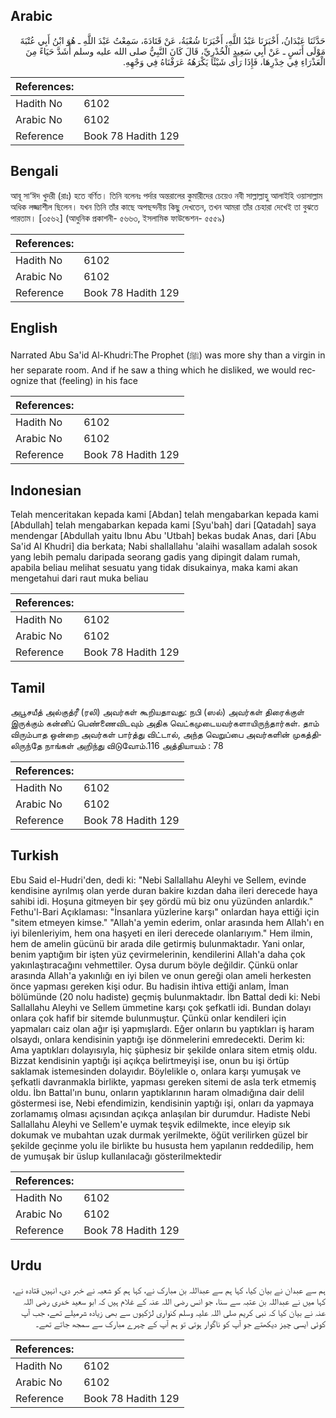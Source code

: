 ## Arabic


<div dir="rtl" lang="ar" style={{fontSize:'larger',backgroundColor:'#f8f9fa',padding:20}}>
حَدَّثَنَا عَبْدَانُ، أَخْبَرَنَا عَبْدُ اللَّهِ، أَخْبَرَنَا شُعْبَةُ، عَنْ قَتَادَةَ، سَمِعْتُ عَبْدَ اللَّهِ ـ هُوَ ابْنُ أَبِي عُتْبَةَ مَوْلَى أَنَسٍ ـ عَنْ أَبِي سَعِيدٍ الْخُدْرِيِّ، قَالَ كَانَ النَّبِيُّ صلى الله عليه وسلم أَشَدَّ حَيَاءً مِنَ الْعَذْرَاءِ فِي خِدْرِهَا، فَإِذَا رَأَى شَيْئًا يَكْرَهُهُ عَرَفْنَاهُ فِي وَجْهِهِ‏.‏
</div>
<div style={{backgroundColor:'#f8f9fa',padding:20, marginBottom: 10}}><table> <thead> <tr> <th>References:</th> <th></th> </tr> </thead> <tbody><tr><td>Hadith No</td><td>6102</td></tr><tr><td>Arabic No</td><td>6102</td></tr><tr><td>Reference</td><td>Book 78 Hadith 129</td></tr></tbody></table></div>

## Bengali


<div dir="ltr" lang="bn" style={{fontSize:'larger',backgroundColor:'#f8f9fa',padding:20}}>
আবূ সা‘ঈদ খুদরী (রাঃ) হতে বর্ণিত। তিনি বলেনঃ পর্দার অন্তরালের কুমারীদের চেয়েও নবী সাল্লাল্লাহু আলাইহি ওয়াসাল্লাম অধিক লজ্জাশীল ছিলেন। যখন তিনি তাঁর কাছে অপছন্দনীয় কিছু দেখতেন, তখন আমরা তাঁর চেহারা দেখেই তা বুঝতে পারতাম। [৩৫৬২] (আধুনিক প্রকাশনী- ৫৬৬৩, ইসলামিক ফাউন্ডেশন- ৫৫৫৯)
</div>
<div style={{backgroundColor:'#f8f9fa',padding:20, marginBottom: 10}}><table> <thead> <tr> <th>References:</th> <th></th> </tr> </thead> <tbody><tr><td>Hadith No</td><td>6102</td></tr><tr><td>Arabic No</td><td>6102</td></tr><tr><td>Reference</td><td>Book 78 Hadith 129</td></tr></tbody></table></div>

## English


<div dir="ltr" lang="en" style={{fontSize:'larger',backgroundColor:'#f8f9fa',padding:20}}>
Narrated Abu Sa'id Al-Khudri:The Prophet (ﷺ) was more shy than a virgin in her separate room. And if he saw a thing which he disliked, we would recognize that (feeling) in his face
</div>
<div style={{backgroundColor:'#f8f9fa',padding:20, marginBottom: 10}}><table> <thead> <tr> <th>References:</th> <th></th> </tr> </thead> <tbody><tr><td>Hadith No</td><td>6102</td></tr><tr><td>Arabic No</td><td>6102</td></tr><tr><td>Reference</td><td>Book 78 Hadith 129</td></tr></tbody></table></div>

## Indonesian


<div dir="ltr" lang="id" style={{fontSize:'larger',backgroundColor:'#f8f9fa',padding:20}}>
Telah menceritakan kepada kami [Abdan] telah mengabarkan kepada kami [Abdullah] telah mengabarkan kepada kami [Syu'bah] dari [Qatadah] saya mendengar [Abdullah yaitu Ibnu Abu 'Utbah] bekas budak Anas, dari [Abu Sa'id Al Khudri] dia berkata; Nabi shallallahu 'alaihi wasallam adalah sosok yang lebih pemalu daripada seorang gadis yang dipingit dalam rumah, apabila beliau melihat sesuatu yang tidak disukainya, maka kami akan mengetahui dari raut muka beliau
</div>
<div style={{backgroundColor:'#f8f9fa',padding:20, marginBottom: 10}}><table> <thead> <tr> <th>References:</th> <th></th> </tr> </thead> <tbody><tr><td>Hadith No</td><td>6102</td></tr><tr><td>Arabic No</td><td>6102</td></tr><tr><td>Reference</td><td>Book 78 Hadith 129</td></tr></tbody></table></div>

## Tamil


<div dir="ltr" lang="ta" style={{fontSize:'larger',backgroundColor:'#f8f9fa',padding:20}}>
அபூசயீத் அல்குத்ரீ (ரலி) அவர்கள் கூறியதாவது: நபி (ஸல்) அவர்கள் திரைக்குள் இருக்கும் கன்னிப் பெண்ணைவிடவும் அதிக வெட்கமுடையவர்களாயிருந்தார்கள். தாம் விரும்பாத ஒன்றை அவர்கள் பார்த்து விட்டால், அந்த வெறுப்பை அவர்களின் முகத்திலிருந்தே நாங்கள் அறிந்து விடுவோம்.116 அத்தியாயம் : 78
</div>
<div style={{backgroundColor:'#f8f9fa',padding:20, marginBottom: 10}}><table> <thead> <tr> <th>References:</th> <th></th> </tr> </thead> <tbody><tr><td>Hadith No</td><td>6102</td></tr><tr><td>Arabic No</td><td>6102</td></tr><tr><td>Reference</td><td>Book 78 Hadith 129</td></tr></tbody></table></div>

## Turkish


<div dir="ltr" lang="tr" style={{fontSize:'larger',backgroundColor:'#f8f9fa',padding:20}}>
Ebu Said el-Hudri'den, dedi ki: "Nebi Sallallahu Aleyhi ve Sellem, evinde kendisine ayrılmış olan yerde duran bakire kızdan daha ileri derecede haya sahibi idi. Hoşuna gitmeyen bir şey gördü mü biz onu yüzünden anlardık." Fethu'l-Bari Açıklaması: "İnsanlara yüzlerine karşı" onlardan haya ettiği için "sitem etmeyen kimse." "Allah'a yemin ederim, onlar arasında hem Allah'ı en iyi bilenleriyim, hem ona haşyeti en ileri derecede olanlarıyım." Hem ilmin, hem de amelin gücünü bir arada dile getirmiş bulunmaktadır. Yani onlar, benim yaptığım bir işten yüz çevirmelerinin, kendilerini Allah'a daha çok yakınlaştıracağını vehmettiler. Oysa durum böyle değildir. Çünkü onlar arasında Allah'a yakınlığı en iyi bilen ve onun gereği olan ameli herkesten önce yapması gereken kişi odur. Bu hadisin ihtiva ettiği anlam, İman bölümünde (20 nolu hadiste) geçmiş bulunmaktadır. İbn Battal dedi ki: Nebi Sallallahu Aleyhi ve Sellem ümmetine karşı çok şefkatli idi. Bundan dolayı onlara çok hafif bir sitemde bulunmuştur. Çünkü onlar kendileri için yapmaları caiz olan ağır işi yapmışlardı. Eğer onların bu yaptıkları iş haram olsaydı, onlara kendisinin yaptığı işe dönmelerini emredecekti. Derim ki: Ama yaptıkları dolayısıyla, hiç şüphesiz bir şekilde onlara sitem etmiş oldu. Bizzat kendisinin yaptığı işi açıkça belirtmeyişi ise, onun bu işi örtüp saklamak istemesinden dolayıdır. Böylelikle o, onlara karşı yumuşak ve şefkatli davranmakla birlikte, yapması gereken sitemi de asla terk etmemiş oldu. İbn Battal'ın bunu, onların yaptıklarının haram olmadığına dair delil göstermesi ise, Nebi efendimizin, kendisinin yaptığı işi, onları da yapmaya zorlamamış olması açısından açıkça anlaşılan bir durumdur. Hadiste Nebi Sallallahu Aleyhi ve Sellem'e uymak teşvik edilmekte, ince eleyip sık dokumak ve mubahtan uzak durmak yerilmekte, öğüt verilirken güzel bir şekilde geçinme yolu ile birlikte bu hususta hem yapılanın reddedilip, hem de yumuşak bir üslup kullanılacağı gösterilmektedir
</div>
<div style={{backgroundColor:'#f8f9fa',padding:20, marginBottom: 10}}><table> <thead> <tr> <th>References:</th> <th></th> </tr> </thead> <tbody><tr><td>Hadith No</td><td>6102</td></tr><tr><td>Arabic No</td><td>6102</td></tr><tr><td>Reference</td><td>Book 78 Hadith 129</td></tr></tbody></table></div>

## Urdu


<div dir="rtl" lang="ur" style={{fontSize:'larger',backgroundColor:'#f8f9fa',padding:20}}>
ہم سے عبدان نے بیان کیا، کہا ہم سے عبداللہ بن مبارک نے، کہا ہم کو شعبہ نے خبر دی، انہیں قتادہ نے، کہا میں نے عبداللہ بن عتبہ سے سنا، جو انس رضی اللہ عنہ کے غلام ہیں کہ ابو سعید خدری رضی اللہ عنہ نے بیان کیا کہ نبی کریم صلی اللہ علیہ وسلم کنواری لڑکیوں سے بھی زیادہ شرمیلے تھے، جب آپ کوئی ایسی چیز دیکھتے جو آپ کو ناگوار ہوتی تو ہم آپ کے چہرے مبارک سے سمجھ جاتے تھے۔
</div>
<div style={{backgroundColor:'#f8f9fa',padding:20, marginBottom: 10}}><table> <thead> <tr> <th>References:</th> <th></th> </tr> </thead> <tbody><tr><td>Hadith No</td><td>6102</td></tr><tr><td>Arabic No</td><td>6102</td></tr><tr><td>Reference</td><td>Book 78 Hadith 129</td></tr></tbody></table></div>